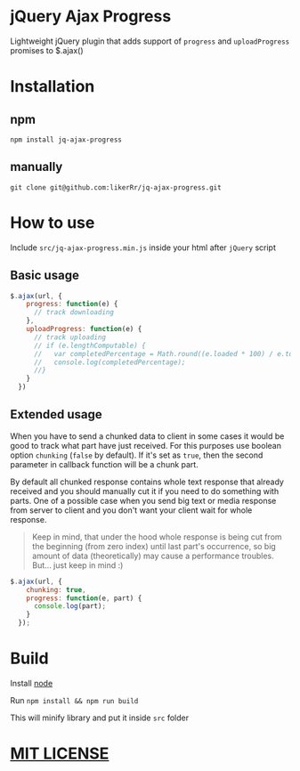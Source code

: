 # jQuery Ajax Progress
Lightweight jQuery plugin that adds support of `progress` and `uploadProgress` promises to $.ajax()

# Installation

## npm
`npm install jq-ajax-progress`

## manually
`git clone git@github.com:likerRr/jq-ajax-progress.git`

# How to use

Include `src/jq-ajax-progress.min.js` inside your html after `jQuery` script

## Basic usage
```javascript
$.ajax(url, {
    progress: function(e) {
      // track downloading
    },
    uploadProgress: function(e) {
      // track uploading
      // if (e.lengthComputable) {
      //   var completedPercentage = Math.round((e.loaded * 100) / e.total);
      //   console.log(completedPercentage);
      //}
    }
  })
```

## Extended usage
When you have to send a chunked data to client in some cases it would be good to track what part have just received. For this purposes use boolean option `chunking` (`false` by default). If it's set as `true`, then the second parameter in callback function will be a chunk part.

By default all chunked response contains whole text response that already received and you should manually cut it if you need to do something with parts. One of a possible case when you send big text or media response from server to client and you don't want your client wait for whole response.
> Keep in mind, that under the hood whole response is being cut from the beginning (from zero index)
> until last part's occurrence, so big amount of data (theoretically) may cause a performance troubles. But... just keep
> in mind :)

```javascript
$.ajax(url, {
    chunking: true,
    progress: function(e, part) {
      console.log(part);
    }
  });
```

# Build
Install [node](https://nodejs.org/)

Run `npm install && npm run build`

This will minify library and put it inside `src` folder

# [MIT LICENSE](http://likerrr.mit-license.org/)

